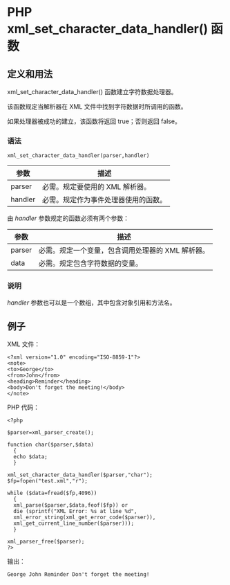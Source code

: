 # PHP xml_set_character_data_handler() 函数



## 定义和用法

xml_set_character_data_handler() 函数建立字符数据处理器。

该函数规定当解析器在 XML 文件中找到字符数据时所调用的函数。

如果处理器被成功的建立，该函数将返回 true；否则返回 false。

### 语法

```
xml_set_character_data_handler(parser,handler)
```

| 参数 | 描述 |
| --- | --- |
| parser | 必需。规定要使用的 XML 解析器。 |
| handler | 必需。规定作为事件处理器使用的函数。 |

由 _handler_ 参数规定的函数必须有两个参数：

| 参数 | 描述 |
| --- | --- |
| parser | 必需。规定一个变量，包含调用处理器的 XML 解析器。 |
| data | 必需。规定包含字符数据的变量。 |

### 说明

_handler_ 参数也可以是一个数组，其中包含对象引用和方法名。

## 例子

XML 文件：

```
<?xml version="1.0" encoding="ISO-8859-1"?>
<note>
<to>George</to>
<from>John</from>
<heading>Reminder</heading>
<body>Don't forget the meeting!</body>
</note>

```

PHP 代码：

```
<?php

$parser=xml_parser_create();

function char($parser,$data)
  {
  echo $data;
  }

xml_set_character_data_handler($parser,"char");
$fp=fopen("test.xml","r");

while ($data=fread($fp,4096))
  {
  xml_parse($parser,$data,feof($fp)) or 
  die (sprintf("XML Error: %s at line %d", 
  xml_error_string(xml_get_error_code($parser)),
  xml_get_current_line_number($parser)));
  }

xml_parser_free($parser);
?>
```

输出：

```
George John Reminder Don't forget the meeting!
```



